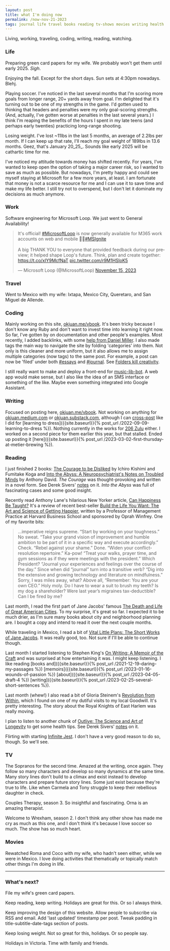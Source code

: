 ```yaml
---
layout: post
title: what I'm doing now
permalink: /now-nov-21-2023
tags: journal life travel books reading tv-shows movies writing health immigration
---
```


Living, working, traveling, coding, writing, reading, watching.
<!--more-->

### Life

Preparing green card papers for my wife.
We probably won't get them until early 2025.
_Sigh_.

Enjoying the fall.
Except for the short days.
Sun sets at 4:30pm nowadays.
Blehj.

Playing soccer.
I've noticed in the last several months that I'm scoring more goals from longer range, 20+ yards away from goal.
I'm delighted that it's turning out to be one of my strengths in the game.
I'd gotten used to thinking that headers and penalties were my only goal-scoring strengths.
(And, actually, I've gotten worse at penalties in the last several years.)
I think I'm reaping the benefits of the hours I spent in my late teens (and perhaps early twenties) practicing long-range shooting.

Losing weight.
I've lost ~11lbs in the last 5 months, an average of 2.2lbs per month.
If I can keep up that rate, I'll reach my goal weight of 189lbs in 13.6 months.
Geez, that's January 20_25_.
Sounds like early 2025 will be cathartic time for me.

I've noticed my attitude towards money has shifted recently.
For years, I've wanted to keep open the option of taking a major career risk, so I wanted to save as much as possible.
But nowadays, I'm pretty happy and could see myself staying at Microsoft for a few more years, at least.
I am fortunate that money is not a scarce resource for me and I can use it to save time and make my life better.
I still try not to overspend, but I don't let it dominate my decisions as much anymore.

### Work

Software engineering for Microsoft Loop.
We just went to General Availability!

<blockquote class="twitter-tweet"><p lang="en" dir="ltr">It&#39;s official! <a href="https://twitter.com/hashtag/MicrosoftLoop?src=hash&amp;ref_src=twsrc%5Etfw">#MicrosoftLoop</a> is now generally available for M365 work accounts on web and mobile 🚀🌐<a href="https://twitter.com/hashtag/MSIgnite?src=hash&amp;ref_src=twsrc%5Etfw">#MSIgnite</a> <br><br>A big THANK YOU to everyone that provided feedback during our preview; it helped shape Loop&#39;s future. Think, plan and create together: <a href="https://t.co/xIY9McfNaT">https://t.co/xIY9McfNaT</a> <a href="https://t.co/r9M1HSloK5">pic.twitter.com/r9M1HSloK5</a></p>&mdash; Microsoft Loop (@MicrosoftLoop) <a href="https://twitter.com/MicrosoftLoop/status/1724819555661340765?ref_src=twsrc%5Etfw">November 15, 2023</a></blockquote> <script async src="https://platform.twitter.com/widgets.js" charset="utf-8"></script>

### Travel

Went to Mexico with my wife:
Ixtapa, Mexico City, Queretaro, and San Miguel de Allende.

### Coding

Mainly working on this site, [okjuan.me/vbook]({{site.baseurl}}/).
It's been tricky because I don't know any Ruby and don't want to invest time into learning it right now.
So far, I've gotten by on documentation and other people's examples.
Most recently, I added backlinks, with some [help from Daniel Miller](https://www.daniel.industries/2023/01/29/really-basic-backlinks-in-jekyll/).
I also made tags the main way to navigate the site by folding 'categories' into them.
Not only is this cleaner and more uniform, but it also allows me to assign multiple categories (now tags) to the same post.
For example, a post can now be 'filed' under both [#essays]({{site.baseurl}}/tags/essays/) and [#journal]({{site.baseurl}}/tags/journal/).
See [Folders kill creativity](https://www.mentalnodes.com/folders-kill-creativity).

I still really want to make and deploy a front-end for [music-lib-bot](https://github.com/okjuan/music-lib-bot).
A web app would make sense, but I also like the idea of an SMS interface or something of the like.
Maybe even something integrated into Google Assistant.

### Writing

Focused on posting here, [okjuan.me/vbook]({{site.baseurl}}/).
Not working on anything for [okjuan.medium.com](https://okjuan.medium.com/) or [okjuan.substack.com](https://okjuan.substack.com/), although I can [cross-post](https://okjuan.substack.com/p/learning-to-dress) like I did for [learning to dress]({{site.baseurl}}{% post_url /2022-09-09-learning-to-dress %}).
Nothing currently in the works for [206 Zulu](https://www.206zulu.org/author/juan-carlos-gallegos/) either.
I worked on a second piece for them earlier this year, but that stalled.
Ended up posting it [here]({{site.baseurl}}{% post_url /2023-03-02-first-thursday-at-metier-brewing %}).

### Reading

I just finished 2 books: [The Courage to be Disliked](https://www.goodreads.com/book/show/43306206-the-courage-to-be-disliked) by Ichiro Kishimi and Fumitake Koga and [Into the Abyss: A Neuropsychiatrist's Notes on Troubled Minds](https://www.goodreads.com/book/show/52386552-into-the-abyss) by Anthony David.
_The Courage_ was thought-provoking and written in a novel form.
See Derek Sivers' [notes](https://sive.rs/book/Disliked) on it.
_Into the Abyss_ was full of fascinating cases and some good insight.

Recently read Anthony Lane's hilarious New Yorker article, [Can Happiness Be Taught?](https://www.newyorker.com/magazine/2023/10/23/build-the-life-you-want-the-art-and-science-of-getting-happier-oprah-winfrey-and-arthur-c-brooks-book-review)
It's a review of recent best-seller [Build the Life You Want: The Art and Science of Getting Happier](https://www.goodreads.com/book/show/137978862-build-the-life-you-want), written by a Professor of Management Practice at Harvard Business School and sponsored by Oprah Winfrey.
One of my favorite bits:

> ...imperative reigns supreme. “Start by working on your toughness.” No sweat. “Take your grand vision of improvement and humble ambition to be part of it in a specific way and execute accordingly.” Check. “Rebel against your shame.” Done. “Widen your conflict-resolution repertoire.” Ka-pow! “Treat your walks, prayer time, and gym sessions as if they were meetings with the president.” Which President? “Journal your experiences and feelings over the course of the day.” Since when did “journal” turn into a transitive verb? “Dig into the extensive and growing technology and literature on mindfulness.” Sorry, I was miles away, what? Above all, “Remember: You are your own CEO.” Holy moly. Do I have to wear a suit to brush my teeth? Is my dog a shareholder? Were last year’s migraines tax-deductible? Can I be fired by me?

Last month, I read the first part of Jane Jacobs' famous [The Death and Life of Great American Cities](https://www.goodreads.com/book/show/30833.The_Death_and_Life_of_Great_American_Cities).
To my surprise, it's great so far.
I expected it to be much drier, as I'm sure many books about city and neighborhood planning are.
I bought a copy and intend to read it over the next couple months.

While traveling in Mexico, I read a bit of [Vital Little Plans: The Short Works of Jane Jacobs](https://www.goodreads.com/book/show/29358301-vital-little-plans).
It was really good, too.
Not sure if I'll be able to continue though.

Last month I started listening to Stephen King's [On Writing: A Memoir of the Craft](https://www.goodreads.com/book/show/10569.On_Writing) and was surprised at how entertaining it was.
I might keep listening.
I like reading [books and]({{site.baseurl}}{% post_url /2021-12-19-daring-my-passages %}) [memoirs]({{site.baseurl}}{% post_url /2023-01-16-wounds-of-passion %}) [about]({{site.baseurl}}{% post_url /2023-04-05-draft-4 %}) [writing]({{site.baseurl}}{% post_url /2023-02-25-several-short-sentences %}).

Last month (whew!) I also read a bit of Gloria Steinem's [Revolution from Within](https://www.goodreads.com/book/show/335090.Revolution_from_Within), which I found on one of my dutiful visits to my local Goodwill.
It's pretty interesting.
The story about the Royal Knights of East Harlem was really moving.

I plan to listen to another chunk of [Outlive: The Science and Art of Longevity](https://www.goodreads.com/book/show/61153739-outlive) to get some health tips.
See Derek Sivers' [notes](https://sive.rs/book/Outlive) on it.

Flirting with starting [Infinite Jest](https://www.goodreads.com/book/show/6759.Infinite_Jest).
I don't have a very good reason to do so, though.
So we'll see.

### TV

The Sopranos for the second time.
Amazed at the writing, once again.
They follow so many characters and develop so many dynamics at the same time.
Many story lines don't build to a climax and exist instead to develop characters and prepare future story lines.
Some just exist because they're true to life.
Like when Carmela and Tony struggle to keep their rebellious daughter in check.

Couples Therapy, season 3.
So insightful and fascinating.
Orna is an amazing therapist.

Welcome to Wrexham, season 2.
I don't think any other show has made me cry as much as this one, and I don't think it's because I love soccer so much.
The show has so much heart.

### Movies

Rewatched Roma and Coco with my wife, who hadn't seen either, while we were in Mexico.
I love doing activities that thematically or topically match other things I'm doing in life.

---

### What's next?

File my wife's green card papers.

Keep reading, keep writing.
Holidays are great for this.
Or so I always think.

Keep improving the design of this website.
Allow people to subscribe via RSS and email.
Add 'last updated' timestamp per post.
Tweak padding in title-subtitle-date-tags section of posts.

Keep losing weight.
Not so great for this, holidays.
Or so people say.

Holidays in Victoria.
Time with family and friends.
